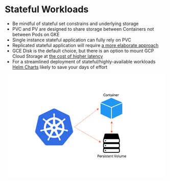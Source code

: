 # Stateful Workloads

* Be mindful of stateful set constrains and underlying storage
* PVC and PV are designed to share storage between Containers not between Pods on GKE
* Single instance stateful application can fully rely on PVC
* Replicated stateful application will require [a more elaborate approach](https://kubernetes.io/docs/tasks/run-application/run-replicated-stateful-application/#statefulset)
* GCE Disk is the default choice, but there is an option to mount GCP Cloud Storage at [the cost of higher latency](https://cloud.google.com/storage/docs/gcs-fuse)
* For a streamlined deployment of stateful/highly-available workloads [Helm Charts](https://helm.sh/) likely to save your days of effort

[![](../media/statefulset.png)](https://blog.yugabyte.com/orchestrating-stateful-apps-with-kubernetes-statefulsets/)